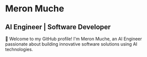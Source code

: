 # Meron Muche

## AI Engineer | Software Developer

👋 Welcome to my GitHub profile! I'm Meron Muche, an AI Engineer passionate about building innovative software solutions using AI technologies.


